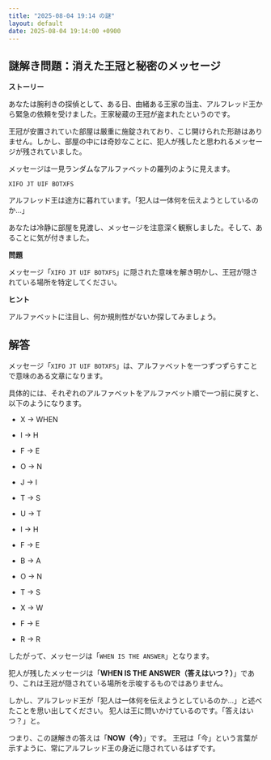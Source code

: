 ```yaml
---
title: "2025-08-04 19:14 の謎"
layout: default
date: 2025-08-04 19:14:00 +0900
---
```

## 謎解き問題：消えた王冠と秘密のメッセージ

**ストーリー**

あなたは腕利きの探偵として、ある日、由緒ある王家の当主、アルフレッド王から緊急の依頼を受けました。王家秘蔵の王冠が盗まれたというのです。

王冠が安置されていた部屋は厳重に施錠されており、こじ開けられた形跡はありません。しかし、部屋の中には奇妙なことに、犯人が残したと思われるメッセージが残されていました。

メッセージは一見ランダムなアルファベットの羅列のように見えます。

`XIFO JT UIF BOTXFS`

アルフレッド王は途方に暮れています。「犯人は一体何を伝えようとしているのか…」

あなたは冷静に部屋を見渡し、メッセージを注意深く観察しました。そして、あることに気が付きました。

**問題**

メッセージ「`XIFO JT UIF BOTXFS`」に隠された意味を解き明かし、王冠が隠されている場所を特定してください。

**ヒント**

アルファベットに注目し、何か規則性がないか探してみましょう。

## 解答

メッセージ「`XIFO JT UIF BOTXFS`」は、アルファベットを一つずつずらすことで意味のある文章になります。

具体的には、それぞれのアルファベットをアルファベット順で一つ前に戻すと、以下のようになります。

*   X → WHEN
*   I → H
*   F → E
*   O → N

*   J → I
*   T → S

*   U → T
*   I → H
*   F → E

*   B → A
*   O → N
*   T → S
*   X → W
*   F → E
*   R → R

したがって、メッセージは「`WHEN IS THE ANSWER`」となります。

犯人が残したメッセージは「**WHEN IS THE ANSWER（答えはいつ？）**」であり、これは王冠が隠されている場所を示唆するものではありません。

しかし、アルフレッド王が「犯人は一体何を伝えようとしているのか…」と述べたことを思い出してください。
犯人は王に問いかけているのです。「答えはいつ？」と。

つまり、この謎解きの答えは「**NOW（今）**」です。
王冠は「今」という言葉が示すように、常にアルフレッド王の身近に隠されているはずです。
